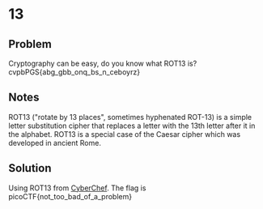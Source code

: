 # 13

## Problem

Cryptography can be easy, do you know what ROT13 is? cvpbPGS{abg_gbb_onq_bs_n_ceboyrz}

## Notes

ROT13 ("rotate by 13 places", sometimes hyphenated ROT-13) is a simple letter substitution cipher that replaces a letter with the 13th letter after it in the alphabet. ROT13 is a special case of the Caesar cipher which was developed in ancient Rome. 

## Solution

Using ROT13 from [CyberChef](https://cyberchef.org/#recipe=ROT13(true,true,false,13)&input=Y3ZwYlBHU3thYmdfZ2JiX29ucV9ic19uX2NlYm95cnp9).  The flag is picoCTF{not_too_bad_of_a_problem}
